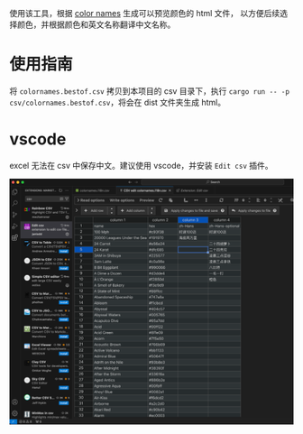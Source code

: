 使用该工具，根据 [color names](https://github.com/meodai/color-names/blob/master/dist/colornames.bestof.csv) 生成可以预览颜色的 html 文件，
以方便后续选择颜色，并根据颜色和英文名称翻译中文名称。

# 使用指南

将 `colornames.bestof.csv` 拷贝到本项目的 csv 目录下，执行 `cargo run -- -p csv/colornames.bestof.csv`，将会在 dist 文件夹生成 html。


# vscode
excel 无法在 csv 中保存中文。建议使用 vscode，并安装 `Edit csv` 插件。

![img.png](do-not-use-excel-to-edit-csv.png)